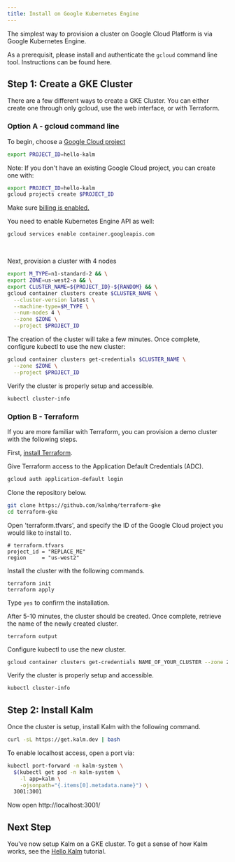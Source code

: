```yaml
---
title: Install on Google Kubernetes Engine
---
```


The simplest way to provision a cluster on Google Cloud Platform is via Google Kubernetes Engine.

As a prerequisit, please install and authenticate the `gcloud` command line tool. Instructions can be found here.

## Step 1: Create a GKE Cluster

There are a few different ways to create a GKE Cluster. You can either create one through only gcloud, use the web interface, or with Terraform.

### Option A - gcloud command line

To begin, choose a <a href="https://cloud.google.com/resource-manager/docs/creating-managing-projects">Google Cloud project</a>

```bash
export PROJECT_ID=hello-kalm
```

Note: If you don't have an existing Google Cloud project, you can create one with:

```bash
export PROJECT_ID=hello-kalm
gcloud projects create $PROJECT_ID
```

Make sure <a href="https://cloud.google.com/billing/docs/how-to/modify-project#confirm_billing_is_enabled_on_a_project" target="_blank">billing is enabled.</a>

You need to enable Kubernetes Engine API as well:

```bash
gcloud services enable container.googleapis.com
```

<br/>

Next, provision a cluster with 4 nodes

```bash
export M_TYPE=n1-standard-2 && \
export ZONE=us-west2-a && \
export CLUSTER_NAME=${PROJECT_ID}-${RANDOM} && \
gcloud container clusters create $CLUSTER_NAME \
  --cluster-version latest \
  --machine-type=$M_TYPE \
  --num-nodes 4 \
  --zone $ZONE \
  --project $PROJECT_ID
```

The creation of the cluster will take a few minutes. Once complete, configure kubectl to use the new cluster:

```bash
gcloud container clusters get-credentials $CLUSTER_NAME \
  --zone $ZONE \
  --project $PROJECT_ID
```

Verify the cluster is properly setup and accessible.

```sh
kubectl cluster-info
```

### Option B - Terraform

If you are more familiar with Terraform, you can provision a demo cluster with the following steps.

First, <a href="https://learn.hashicorp.com/tutorials/terraform/install-cli?in=terraform/gcp-get-started" target="_blank">install Terraform</a>.

Give Terraform access to the Application Default Credentials (ADC).

```bash
gcloud auth application-default login
```

Clone the repository below.

```bash
git clone https://github.com/kalmhq/terraform-gke
cd terraform-gke
```

Open 'terraform.tfvars', and specify the ID of the Google Cloud project you would like to install to.

```
# terraform.tfvars
project_id = "REPLACE_ME"
region     = "us-west2"
```

Install the cluster with the following commands.

```
terraform init
terraform apply
```

Type `yes` to confirm the installation.

After 5-10 minutes, the cluster should be created. Once complete, retrieve the name of the newly created cluster.

```
terraform output
```

Configure kubectl to use the new cluster.

```bash
gcloud container clusters get-credentials NAME_OF_YOUR_CLUSTER --zone ZONE_OF_CLUSTER
```

Verify the cluster is properly setup and accessible.

```sh
kubectl cluster-info
```

## Step 2: Install Kalm

Once the cluster is setup, install Kalm with the following command.

```bash
curl -sL https://get.kalm.dev | bash
```

To enable localhost access, open a port via:

```bash
kubectl port-forward -n kalm-system \
  $(kubectl get pod -n kalm-system \
    -l app=kalm \
    -ojsonpath="{.items[0].metadata.name}") \
  3001:3001
```

Now open http://localhost:3001/

## Next Step

You've now setup Kalm on a GKE cluster. To get a sense of how Kalm works, see the [Hello Kalm](/docs/tut-hello) tutorial.
